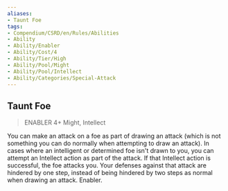 ```yaml
---
aliases:
- Taunt Foe
tags:
- Compendium/CSRD/en/Rules/Abilities
- Ability
- Ability/Enabler
- Ability/Cost/4
- Ability/Tier/High
- Ability/Pool/Might
- Ability/Pool/Intellect
- Ability/Categories/Special-Attack
---
```


  
## Taunt Foe  
>ENABLER 4+  Might, Intellect  
  
You can make an attack on a foe as part of drawing an attack (which is not something you can do normally when attempting to draw an attack). In cases where an intelligent or determined foe isn't drawn to you, you can attempt an Intellect action as part of the attack. If that Intellect action is successful, the foe attacks you. Your defenses against that attack are hindered by one step, instead of being hindered by two steps as normal when drawing an attack. Enabler.